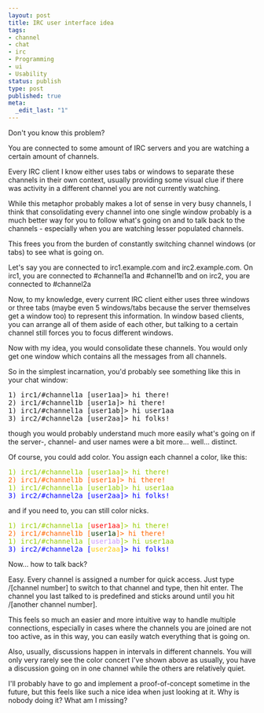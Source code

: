 ```yaml
---
layout: post
title: IRC user interface idea
tags:
- channel
- chat
- irc
- Programming
- ui
- Usability
status: publish
type: post
published: true
meta:
  _edit_last: "1"
---
```

Don't you know this problem?

You are connected to some amount of IRC servers and you are watching a certain amount of channels.

Every IRC client I know either uses tabs or windows to separate these channels in their own context, usually providing some visual clue if there was activity in a different channel you are not currently watching.

While this metaphor probably makes a lot of sense in very busy channels, I think that consolidating every channel into one single window probably is a much better way for you to follow what's going on and to talk back to the channels - especially when you are watching lesser populated channels.

This frees you from the burden of constantly switching channel windows (or tabs) to see what is going on.

Let's say you are connected to irc1.example.com and irc2.example.com. On irc1, you are connected to #channel1a and #channel1b and on irc2, you are connected to #channel2a

Now, to my knowledge, every current IRC client either uses three windows or three tabs (maybe even 5 windows/tabs because the server themselves get a window too) to represent this information. In window based clients, you can arrange all of them aside of each other, but talking to a certain channel still forces you to focus different windows.

Now with my idea, you would consolidate these channels. You would only get one window which contains all the messages from all channels.

So in the simplest incarnation, you'd probably see something like this in your chat window:
<pre>1) irc1/#channel1a [user1aa]&gt; hi there!
2) irc1/#channel1b [user1a]&gt; hi there!
1) irc1/#channel1a [user1ab]&gt; hi user1aa
3) irc2/#channel2a [user2aa]&gt; hi folks!</pre>
though you would probably understand much more easily what's going on if the server-, channel- and user names were a bit more... well... distinct.

Of course, you could add color. You assign each channel a color, like this:
<pre><span style="color: #99cc00;">1) irc1/#channel1a [user1aa]&gt; hi there!</span>
<span style="color: #ff6600;">2) irc1/#channel1b [user1a]&gt; hi there!</span>
<span style="color: #99cc00;">1) irc1/#channel1a [user1ab]&gt; hi user1aa</span>
<span style="color: #0000ff;">3) irc2/#channel2a [user2aa]&gt; hi folks!</span></pre>
and if you need to, you can still color nicks.
<pre><span style="color: #99cc00;">1) irc1/#channel1a [<span style="color: #ff0000;">user1aa</span>]&gt; hi there!</span>
<span style="color: #ff6600;">2) irc1/#channel1b [<span style="color: #003300;">user1a</span>]&gt; hi there!</span>
<span style="color: #99cc00;">1) irc1/#channel1a [<span style="color: #cc99ff;">user1ab</span>]&gt; hi user1aa</span>
<span style="color: #0000ff;">3) irc2/#channel2a [<span style="color: #ffcc00;">user2aa</span>]&gt; hi folks!</span></pre>
Now... how to talk back?

Easy. Every channel is assigned a number for quick access. Just type /[channel number] to switch to that channel and type, then hit enter. The channel you last talked to is predefined and sticks around until you hit /[another channel number].

This feels so much an easier and more intuitive way to handle multiple connections, especially in cases where the channels you are joined are not too active, as in this way, you can easily watch everything that is going on.

Also, usually, discussions happen in intervals in different channels. You will only very rarely see the color concert I've shown above as usually, you have a discussion going on in one channel while the others are relatively quiet.

I'll probably have to go and implement a proof-of-concept sometime in the future, but this feels like such a nice idea when just looking at it. Why is nobody doing it? What am I missing?
